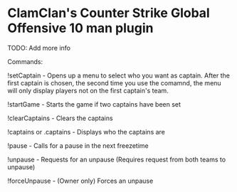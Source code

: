 # ClamClan's Counter Strike Global Offensive 10 man plugin
TODO: Add more info


Commands:

!setCaptain - Opens up a menu to select who you want as captain. After the first captain is chosen, the second time you use the comamnd, the menu will only display players not on the first captain's team.

!startGame - Starts the game if two captains have been set

!clearCaptains - Clears the captains

!captains or .captains - Displays who the captains are

!pause - Calls for a pause in the next freezetime

!unpause - Requests for an unpause (Requires request from both teams to unpause)

!forceUnpause - (Owner only) Forces an unpause

